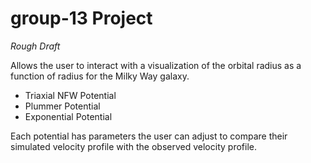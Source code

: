 # group-13 Project

*Rough Draft*

Allows the user to interact with a visualization of the orbital radius as a function of radius for the Milky Way galaxy.
- Triaxial NFW Potential
- Plummer Potential
- Exponential Potential

Each potential has parameters the user can adjust to compare their simulated velocity profile with the observed velocity profile.
